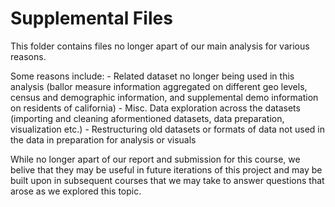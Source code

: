 # Supplemental Files

This folder contains files no longer apart of our main analysis for various reasons. 

Some reasons include:
    - Related dataset no longer being used in this analysis (ballor measure information aggregated on different geo levels, census and demographic information, and supplemental demo information on residents of california)
    - Misc. Data exploration across the datasets (importing and cleaning aformentioned datasets, data preparation, visualization etc.)
    - Restructuring old datasets or formats of data not used in the data in preparation for analysis or visuals

While no longer apart of our report and submission for this course, we belive that they may be useful in future iterations of this project and may be built upon in subsequent courses that we may take to answer questions that arose as we explored this topic.
